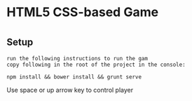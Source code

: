 # HTML5 CSS-based Game
#
## Setup

```
run the following instructions to run the gam
copy following in the root of the project in the console:

npm install && bower install && grunt serve
```
Use space or up arrow key to control player
